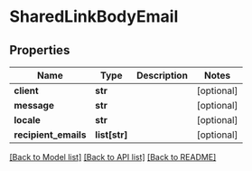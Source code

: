 # SharedLinkBodyEmail

## Properties
Name | Type | Description | Notes
------------ | ------------- | ------------- | -------------
**client** | **str** |  | [optional] 
**message** | **str** |  | [optional] 
**locale** | **str** |  | [optional] 
**recipient_emails** | **list[str]** |  | [optional] 

[[Back to Model list]](../README.md#documentation-for-models) [[Back to API list]](../README.md#documentation-for-api-endpoints) [[Back to README]](../README.md)

